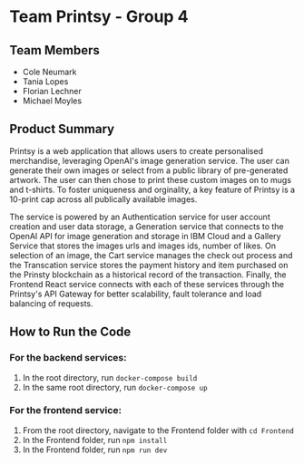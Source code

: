 # Team Printsy - Group 4

## Team Members
* Cole Neumark
* Tania Lopes
* Florian Lechner
* Michael Moyles

## Product Summary
Printsy is a web application that allows users to create personalised merchandise, leveraging OpenAI's image generation service. The user can generate their own images or select from a public library of pre-generated artwork. The user can then chose to print these custom images on to mugs and t-shirts. To foster uniqueness and orginality, a key feature of Printsy is a 10-print cap across all publically available images.

The service is powered by an Authentication service for user account creation and user data storage, a Generation service that connects to the OpenAI API for image generation and storage in IBM Cloud and a Gallery Service that stores the images urls and images ids, number of likes. On selection of an image, the Cart service manages the check out process and the Transcation service stores the payment history and item purchased on the Prinsty blockchain as a historical record of the transaction. Finally, the Frontend React service connects with each of these services through the Printsy's API Gateway for better scalability, fault tolerance and load balancing of requests.

## How to Run the Code
### For the backend services: 
1. In the root directory, run `docker-compose build`
2. In the same root directory, run `docker-compose up`

### For the frontend service:
1. From the root directory, navigate to the Frontend folder with `cd Frontend`
2. In the Frontend folder, run `npm install`
3. In the Frontend folder, run `npm run dev`
